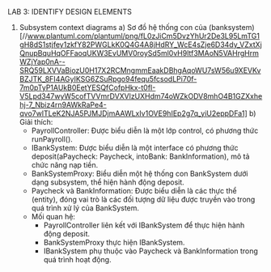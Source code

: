 LAB 3: IDENTIFY DESIGN ELEMENTS
1. Subsystem context diagrams
  a) Sơ đồ hệ thống con của (banksystem)[//www.plantuml.com/plantuml/png/fL0zJiCm5DvzYhUr2De3L95LmTG1gH8dS1stjfey1zkfY82PWGLkK0Q4G4A8jHdRY_WcE4sZje6D34dy_VZxtXjQnupBquHqOFFaoqUKW3EvUMV0roySd5ml0vH9ltf3MAoN5VAHrgHrmWZjYap0nA--SRQ59LXVVaBiozU0H17X2RCMngmmEaakDBhgAqoWU7sW56u9XEVKvBZJTK_8FI4AGyIKSG6ZSuRpgo94fequ5fcsodLPi70f-7m0pTyP1AUkB0EetYESQfCofpHkx-t0fI-V5Lpd347wyW5cofTVVmrDVXVlzUXHdm74oWZkODV8mhO4B1GZXxhehj-7_Nbiz4rn9AWkRaPe4-qvo7wlTLeK2NJA5PJMJDjmAAWLxIv1OVE9hIEp2g7q_yiU2eppDFa1]
  b) Giải thích:
    - PayrollController: Được biểu diễn là một lớp control, có phương thức runPayroll().
    - IBankSystem: Được biểu diễn là một interface có phương thức deposit(aPaycheck: Paycheck, intoBank: BankInformation), mô tả chức năng nạp tiền.
    - BankSystemProxy: Biểu diễn một hệ thống con BankSystem dưới dạng subsystem, thể hiện hành động deposit.
    - Paycheck và BankInformation: Được biểu diễn là các thực thể (entity), đóng vai trò là các đối tượng dữ liệu được truyền vào trong quá trình xử lý của BankSystem.
    - Mối quan hệ:
      +  PayrollController liên kết với IBankSystem để thực hiện hành động deposit.
      +  BankSystemProxy thực hiện IBankSystem.
      +  IBankSystem phụ thuộc vào Paycheck và BankInformation trong quá trình hoạt động. 
